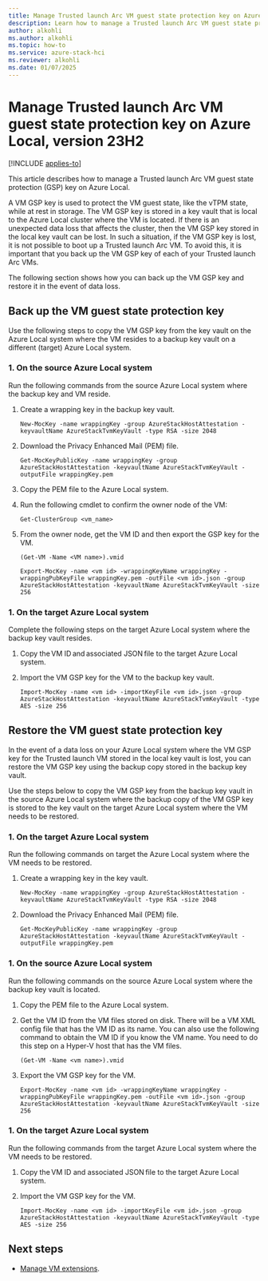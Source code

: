 ```yaml
---
title: Manage Trusted launch Arc VM guest state protection key on Azure Local, version 23H2
description: Learn how to manage a Trusted launch Arc VM guest state protection key on Azure Local, version 23H2.
author: alkohli
ms.author: alkohli
ms.topic: how-to
ms.service: azure-stack-hci
ms.reviewer: alkohli
ms.date: 01/07/2025
---
```


# Manage Trusted launch Arc VM guest state protection key on Azure Local, version 23H2

[!INCLUDE [applies-to](../includes/hci-applies-to-23h2.md)]

This article describes how to manage a Trusted launch Arc VM guest state protection (GSP) key on Azure Local.

A VM GSP key is used to protect the VM guest state, like the vTPM state, while at rest in storage. The VM GSP key is stored in a key vault that is local to the Azure Local cluster where the VM is located. If there is an unexpected data loss that affects the cluster, then the VM GSP key stored in the local key vault can be lost. In such a situation, if the VM GSP key is lost, it is not possible to boot up a Trusted launch Arc VM. To avoid this, it is important that you back up the VM GSP key of each of your Trusted launch Arc VMs.

The following section shows how you can back up the VM GSP key and restore it in the event of data loss.

## Back up the VM guest state protection key

Use the following steps to copy the VM GSP key from the key vault on the Azure Local system where the VM resides to a backup key vault on a different (target) Azure Local system.

### 1. On the source Azure Local system

Run the following commands from the source Azure Local system where the backup key and VM reside.

1. Create a wrapping key in the backup key vault.

    ```azurecli
    New-MocKey -name wrappingKey -group AzureStackHostAttestation -keyvaultName AzureStackTvmKeyVault -type RSA -size 2048
    ```

1. Download the Privacy Enhanced Mail (PEM) file.

    ```azurecli
    Get-MocKeyPublicKey -name wrappingKey -group AzureStackHostAttestation -keyvaultName AzureStackTvmKeyVault -outputFile wrappingKey.pem
    ```

1. Copy the PEM file to the Azure Local system.

1. Run the following cmdlet to confirm the owner node of the VM:

    ```azurecli
    Get-ClusterGroup <vm_name>
    ```

1. From the owner node, get the VM ID and then export the GSP key for the VM.

    ```azurecli
    (Get-VM -Name <VM name>).vmid
    ```

    ```azurecli
    Export-MocKey -name <vm id> -wrappingKeyName wrappingKey -wrappingPubKeyFile wrappingKey.pem -outFile <vm id>.json -group AzureStackHostAttestation -keyvaultName AzureStackTvmKeyVault -size 256
    ```

### 1. On the target Azure Local system

Complete the following steps on the target Azure Local system where the backup key vault resides.

1. Copy the VM ID and associated JSON file to the target Azure Local system.

1. Import the VM GSP key for the VM to the backup key vault.

    ```azurecli
    Import-MocKey -name <vm id> -importKeyFile <vm id>.json -group AzureStackHostAttestation -keyvaultName AzureStackTvmKeyVault -type AES -size 256
    ```

## Restore the VM guest state protection key

In the event of a data loss on your Azure Local system where the VM GSP key for the Trusted launch VM stored in the local key vault is lost, you can restore the VM GSP key using the backup copy stored in the backup key vault.

Use the steps below to copy the VM GSP key from the backup key vault in the source Azure Local system where the backup copy of the VM GSP key is stored to the key vault on the target Azure Local system where the VM needs to be restored.

### 1. On the target Azure Local system

Run the following commands on target the Azure Local system where the VM needs to be restored.

1. Create a wrapping key in the key vault.

    ```azurecli
    New-MocKey -name wrappingKey -group AzureStackHostAttestation -keyvaultName AzureStackTvmKeyVault -type RSA -size 2048
    ```

1. Download the Privacy Enhanced Mail (PEM) file.

    ```azurecli
   Get-MocKeyPublicKey -name wrappingKey -group AzureStackHostAttestation -keyvaultName AzureStackTvmKeyVault -outputFile wrappingKey.pem
    ```

### 1. On the source Azure Local system

Run the following commands on the source Azure Local system where the backup key vault is located.

1. Copy the PEM file to the Azure Local system.

1. Get the VM ID from the VM files stored on disk. There will be a VM XML config file that has the VM ID as its name. You can also use the following command to obtain the VM ID if you know the VM name. You need to do this step on a Hyper-V host that has the VM files.

    ```azurecli
    (Get-VM -Name <vm name>).vmid
    ```

1. Export the VM GSP key for the VM.

    ```azurecli
    Export-MocKey -name <vm id> -wrappingKeyName wrappingKey -wrappingPubKeyFile wrappingKey.pem -outFile <vm id>.json -group AzureStackHostAttestation -keyvaultName AzureStackTvmKeyVault -size 256
    ```

### 1. On the target Azure Local system

Run the following commands from the target Azure Local system where the VM needs to be restored.

1. Copy the VM ID and associated JSON file to the target Azure Local system.

1. Import the VM GSP key for the VM.

    ```azurecli
    Import-MocKey -name <vm id> -importKeyFile <vm id>.json -group AzureStackHostAttestation -keyvaultName AzureStackTvmKeyVault -type AES -size 256
    ```

## Next steps

- [Manage VM extensions](virtual-machine-manage-extension.md).

